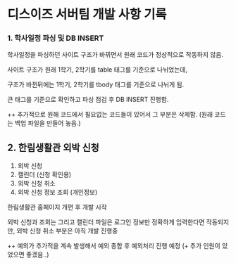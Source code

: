 # 디스이즈 서버팀 개발 사항 기록

### 1. 학사일정 파싱 및 DB INSERT

학사일정을 파싱하던 사이트 구조가 바뀌면서 원래 코드가 정상적으로 작동하지 않음.

사이트 구조가 원래 1학기, 2학기를 table 태그를 기준으로 나뉘었는데,

구조가 바뀐뒤에는 1학기, 2학기를 tbody 태그를 기준으로 나뉘게 됨.

큰 태그를 기준으로 확인하고 파싱 점검 후 DB INSERT 진행함.

++ 추가적으로 원해 코드에서 필요없는 코드들이 있어서 그 부분은 삭제함. (원래 코드는 백업 파일을 만들어 놓음.)

## 2. 한림생활관 외박 신청 

1) 외박 신청
2) 캘린더 (신청 확인용)
3) 외박 신청 취소
4) 외박 신청 정보 조회 (개인정보)

한림생활관 홈페이지 개편 후 개발 시작

외박 신청과 조회는 그리고 캘린더 파일은 로그인 정보만 정확하게 입력한다면 작동되지만, 외박 신청 취소 부분은 아직 개발 진행중

++ 예외가 추가적을 계속 발생해서 예외 종합 후 예외처리 진행 예정 (+ 추가 인원이 있었으면 좋겠음..)
